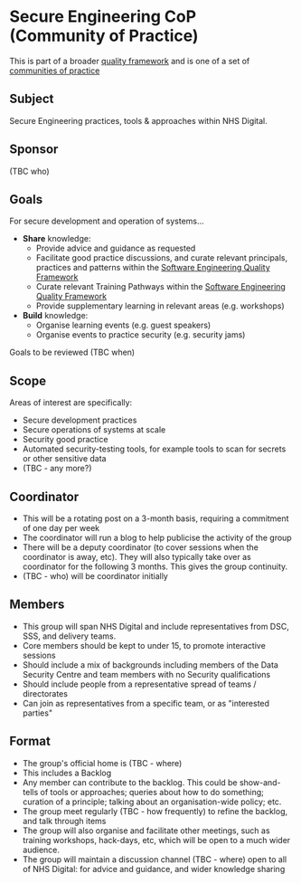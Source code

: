 # Secure Engineering CoP (Community of Practice)

This is part of a broader [quality framework](../README.md) and is one of a set of [communities of practice](../communities-of-practice.md)

## Subject

Secure Engineering practices, tools & approaches within NHS Digital.

## Sponsor

(TBC who)

## Goals

For secure development and operation of systems...

* **Share** knowledge:
  * Provide advice and guidance as requested
  * Facilitate good practice discussions, and curate relevant principals, practices and patterns within the [Software Engineering Quality Framework](../README.md)
  * Curate relevant Training Pathways within the [Software Engineering Quality Framework](../README.md)
  * Provide supplementary learning in relevant areas (e.g. workshops)
* **Build** knowledge:
  * Organise learning events (e.g. guest speakers)
  * Organise events to practice security (e.g. security jams)

Goals to be reviewed (TBC when)

## Scope

Areas of interest are specifically:

* Secure development practices
* Secure operations of systems at scale
* Security good practice
* Automated security-testing tools, for example tools to scan for secrets or other sensitive data
* (TBC - any more?)

## Coordinator

* This will be a rotating post on a 3-month basis, requiring a commitment of one day per week
* The coordinator will run a blog to help publicise the activity of the group
* There will be a deputy coordinator (to cover sessions when the coordinator is away, etc). They will also typically take over as coordinator for the following 3 months. This gives the group continuity.
* (TBC - who) will be coordinator initially

## Members

* This group will span NHS Digital and include representatives from DSC, SSS, and delivery teams.
* Core members should be kept to under 15, to promote interactive sessions
* Should include a mix of backgrounds including members of the Data Security Centre and team members with no Security qualifications
* Should include people from a representative spread of teams / directorates
* Can join as representatives from a specific team, or as "interested parties"

## Format

* The group's official home is (TBC - where)
* This includes a Backlog
* Any member can contribute to the backlog. This could be show-and-tells of tools or approaches; queries about how to do something; curation of a principle; talking about an organisation-wide policy; etc.
* The group meet regularly (TBC - how frequently) to refine the backlog, and talk through items
* The group will also organise and facilitate other meetings, such as training workshops, hack-days, etc, which will be open to a much wider audience.
* The group will maintain a discussion channel (TBC - where) open to all of NHS Digital: for advice and guidance, and wider knowledge sharing
